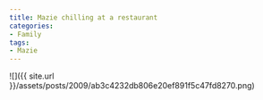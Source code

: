 ```yaml
---
title: Mazie chilling at a restaurant
categories:
- Family
tags:
- Mazie
---
```


![]({{ site.url }}/assets/posts/2009/ab3c4232db806e20ef891f5c47fd8270.png)
